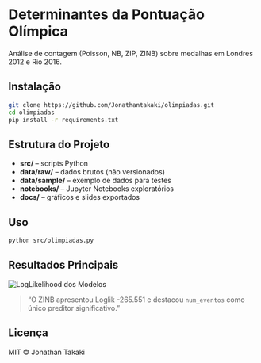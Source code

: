 # Determinantes da Pontuação Olímpica

Análise de contagem (Poisson, NB, ZIP, ZINB) sobre medalhas em Londres 2012 e Rio 2016.

## Instalação

```bash
git clone https://github.com/Jonathantakaki/olimpiadas.git
cd olimpiadas
pip install -r requirements.txt
```
## Estrutura do Projeto

- **src/** – scripts Python  
- **data/raw/** – dados brutos (não versionados)  
- **data/sample/** – exemplo de dados para testes  
- **notebooks/** – Jupyter Notebooks exploratórios  
- **docs/** – gráficos e slides exportados  

## Uso

```bash
python src/olimpiadas.py
```
## Resultados Principais

![LogLikelihood dos Modelos](docs/loglik_modelos.png)

> “O ZINB apresentou Loglik -265.551 e destacou `num_eventos` como único preditor significativo.”

## Licença

MIT © Jonathan Takaki
